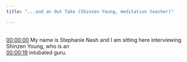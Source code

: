 ```yaml
---
title: "...and an Out Take (Shinzen Young, meditation teacher)"

---
```

<br>[00:00:00](https://www.youtube.com/watch?v=zQaBiTP2Kp4&t=0)   My name is Stephanie Nash and I am sitting here interviewing Shinzen Young, who is an 
<br>[00:00:19](https://www.youtube.com/watch?v=zQaBiTP2Kp4&t=19)   intubated guru. 
<br>